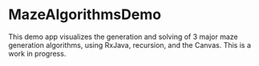 # MazeAlgorithmsDemo
This demo app visualizes the generation and solving of 3 major maze generation algorithms, using RxJava, recursion, and the Canvas. This is a work in progress. 
